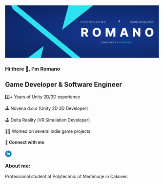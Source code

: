 ![baner](https://github.com/romanokeser/romanokeser/blob/main/baner2.png)

### Hi there 👋, I'm Romano

## Game Developer & Software Engineer

2️⃣+ Years of Unity 2D/3D experience 

🕹️ Novena d.o.o (Unity 2D 3D Developer)

🕹️ Delta Reality (VR Simulation Developer)

👨‍💻 Worked on several indie game projects

#### 🤝 Connect with me 
<a href="https://www.linkedin.com/in/romano-keser-984a78217/"><img align="left" src="https://github.com/romanokeser/romanokeser/blob/main/OIP.jpeg" alt="icon | LinkedIn" width="21px"/></a>
<br>

### About me:
Professional student at Polytechnic of Međimurje in Čakovec
